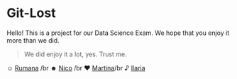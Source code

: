 # Git-Lost
Hello! This is a project for our Data Science Exam. 
We hope that you enjoy it more than we did. 
> We did enjoy it a lot, yes. Trust me. 

☺ [Rumana](github.com/Rumana-mh) /br
☻ [Nico](github.com/nicothenacho64) /br
♥ [Martina](github.com/martinamrc)/br
♪ [Ilaria](github.com/theair-hub)
